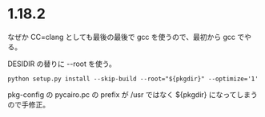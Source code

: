 # 1.18.2

なぜか CC=clang としても最後の最後で gcc を使うので、最初から gcc でやる。 

DESIDIR の替りに --root を使う。

```
python setup.py install --skip-build --root="${pkgdir}" --optimize='1'
```

pkg-config の pycairo.pc の prefix が /usr ではなく ${pkgdir} になってしまうので手修正。

<!-- vim: set tw=90 filetype=markdown : -->
